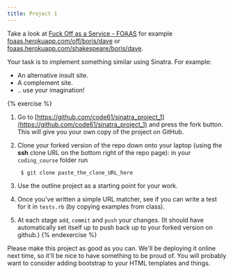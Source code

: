 ```yaml
---
title: Project 1
---
```


Take a look at [Fuck Off as a Service - FOAAS](http://foaas.herokuapp.com/) for example [foaas.herokuapp.com/off/boris/dave](http://foaas.herokuapp.com/off/boris/dave) or [foaas.herokuapp.com/shakespeare/boris/dave](http://foaas.herokuapp.com/shakespeare/boris/dave).

Your task is to implement something similar using Sinatra. For example:

* An alternative insult site.
* A complement site.
* .. use your imagination!

{% exercise %}
1. Go to [https://github.com/code61/sinatra_project_1](https://github.com/code61/sinatra_project_1) and press the fork button. This will give you your own copy of the project on GitHub.
2. Clone your forked version of the repo down onto your laptop (using the **ssh** clone URL on the bottom right of the repo page): in your `coding_course` folder run

        $ git clone paste_the_clone_URL_here

3. Use the outline project as a starting point for your work.
4. Once you've written a simple URL matcher, see if you can write a test for it in `tests.rb` (by copying examples from class).
5. At each stage `add`, `commit` and `push` your changes. (It should have automatically set itself up to push back up to your forked version on github.)
{% endexercise %}

Please make this project as good as you can. We'll be deploying it online next time, so it'll be nice to have something to be proud of. You will probably want to consider adding bootstrap to your HTML templates and things.
